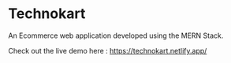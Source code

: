 # Technokart

An Ecommerce web application developed using the MERN Stack.

Check out the live demo here : 
https://technokart.netlify.app/
